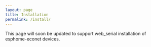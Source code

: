 ```yaml
---
layout: page
title: Installation
permalink: /install/
---
```

<script
  type="module"
  src="https://unpkg.com/esp-web-tools@9/dist/web/install-button.js?module"
></script>

This page will soon be updated to support web_serial installation of esphome-econet devices.
